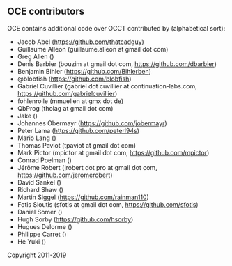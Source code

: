 ## OCE contributors

OCE contains additional code over OCCT contributed by (alphabetical sort):

- Jacob Abel (https://github.com/thatcadguy)
- Guillaume Alleon (guillaume.alleon at gmail dot com)
- Greg Allen ()
- Denis Barbier (bouzim at gmail dot com, https://github.com/dbarbier)
- Benjamin Bihler (https://github.com/Bihlerben)
- @blobfish (https://github.com/blobfish)
- Gabriel Cuvillier (gabriel dot cuvillier at continuation-labs.com, https://github.com/gabrielcuvillier)
- fohlenrolle (mmuellen at gmx dot de)
- QbProg (tholag at gmail dot com)
- Jake ()
- Johannes Obermayr (https://github.com/jobermayr)
- Peter Lama (https://github.com/peterl94s)
- Mario Lang ()
- Thomas Paviot (tpaviot at gmail dot com)
- Mark Pictor (mpictor at gmail dot com, https://github.com/mpictor)
- Conrad Poelman ()
- Jérôme Robert (jrobert dot pro at gmail dot com, https://github.com/jeromerobert)
- David Sankel ()
- Richard Shaw ()
- Martin Siggel (https://github.com/rainman110)
- Fotis Sioutis (sfotis at gmail dot com, https://github.com/sfotis)
- Daniel Somer ()
- Hugh Sorby (https://github.com/hsorby)
- Hugues Delorme ()
- Philippe Carret ()
- He Yuki ()

Copyright 2011-2019
